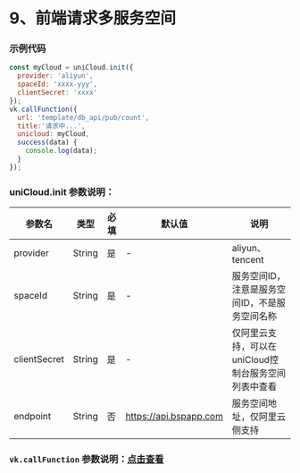 # 9、前端请求多服务空间
 
### 示例代码

```js
const myCloud = uniCloud.init({
  provider: 'aliyun',
  spaceId: 'xxxx-yyy',
  clientSecret: 'xxxx'
});
vk.callFunction({
  url: 'template/db_api/pub/count',
  title:'请求中...',
  unicloud: myCloud,
  success(data) {
    console.log(data);
  }
});
```

### uniCloud.init 参数说明：

|参数名				|类型		|必填	|默认值									|说明																									|
|------- |-----------|---------|-------|-------|
|provider			|String	|是		|-											|aliyun、tencent																			|
|spaceId			|String	|是		|-											|服务空间ID，注意是服务空间ID，不是服务空间名称				|
|clientSecret	|String	|是		|-											|仅阿里云支持，可以在uniCloud控制台服务空间列表中查看	|
|endpoint			|String	|否		|https://api.bspapp.com	|服务空间地址，仅阿里云侧支持													|

### `vk.callFunction` 参数说明：[点击查看](https://vkdoc.fsq.pub/client/pages/callFunction.html)